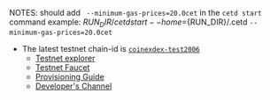 NOTES: should add ` --minimum-gas-prices=20.0cet` in the `cetd start` command
example: ${RUN_DIR}/cetd start --home=${RUN_DIR}/.cetd `--minimum-gas-prices=20.0cet`


- The latest testnet chain-id is [`coinexdex-test2006`](https://github.com/coinexchain/testnets/tree/master/coinexdex-test2006)
  - [Testnet explorer](https://testnet.coinex.org/)
  - [Testnet Faucet](http://18.228.254.51/)
  - [Provisioning Guide](https://github.com/coinexchain/devops/blob/master/README.md)
  - [Developer's Channel](https://join.slack.com/t/coinexchain/shared_invite/enQtNzA0NjU5ODc3MjM0LTk3NWUzMDA2YmU0NTc5MDg2NDI3NmRjM2VkNzYzNjIyZWM0NzZhMWIwMWQxNGJjNmI3NjVkZWIxZWUwNjJmYTI)
